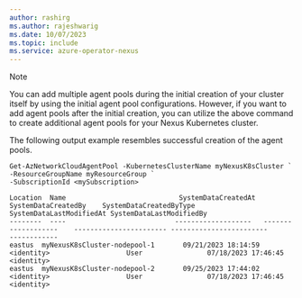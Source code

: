 ```yaml
---
author: rashirg
ms.author: rajeshwarig
ms.date: 10/07/2023
ms.topic: include
ms.service: azure-operator-nexus
---
```


> [!NOTE]
> You can add multiple agent pools during the initial creation of your cluster itself by using the initial agent pool configurations. However, if you want to add agent pools after the initial creation, you can utilize the above command to create additional agent pools for your Nexus Kubernetes cluster.

The following output example resembles successful creation of the agent pools.

```azurepowershell
Get-AzNetworkCloudAgentPool -KubernetesClusterName myNexusK8sCluster `
-ResourceGroupName myResourceGroup `
-SubscriptionId <mySubscription> 

Location  Name                            SystemDataCreatedAt   SystemDataCreatedBy    SystemDataCreatedByType SystemDataLastModifiedAt SystemDataLastModifiedBy
--------  ----                           -------------------   -------------------    ----------------------- ------------------------      ------------
eastus  myNexusK8sCluster-nodepool-1       09/21/2023 18:14:59   <identity>                   User                07/18/2023 17:46:45           <identity>
eastus  myNexusK8sCluster-nodepool-2       09/25/2023 17:44:02   <identity>                   User                07/18/2023 17:46:45           <identity>
```
